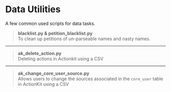 Data Utilities
=========

A few common used scripts for data tasks.


> **blacklist.py & petition_blacklist.py**  
> To clean up petitions of un-parseable names and nasty names.

---

> **ak_delete_action.py**  
> Deleting actions in Actionkit using a CSV

---

> **ak_change_core_user_source.py**  
> Allows users to change the sources associated in the `core_user` table in ActionKit using a CSV